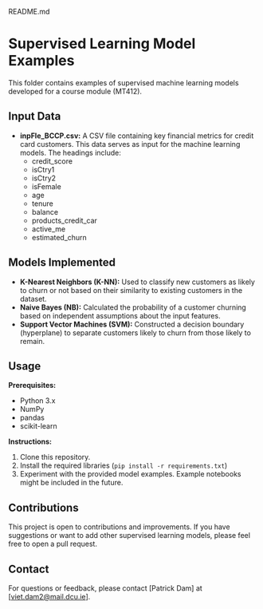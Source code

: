README.md
# Supervised Learning Model Examples

This folder contains examples of supervised machine learning models developed for a course module (MT412). 

## Input Data

* **inpFle_BCCP.csv:** A CSV file containing key financial metrics for credit card customers. This data serves as input for the  machine learning models.  The headings include:
    * credit_score
    * isCtry1
    * isCtry2
    * isFemale
    * age
    * tenure
    * balance
    * products_credit_car 
    * active_me
    * estimated_churn

## Models Implemented

* **K-Nearest Neighbors (K-NN):**  Used to classify new customers as likely to churn or not based on their similarity to existing customers in the dataset.
* **Naive Bayes (NB):**  Calculated the probability of a customer churning based on independent assumptions about the input features.
* **Support Vector Machines (SVM):**  Constructed a decision boundary (hyperplane) to separate customers likely to churn from those likely to remain.

## Usage

**Prerequisites:**

* Python 3.x
* NumPy
* pandas
* scikit-learn 

**Instructions:**

1. Clone this repository.
2. Install the required libraries (`pip install -r requirements.txt`)
3. Experiment with the provided model examples. Example notebooks might be included in the future.

## Contributions

This project is open to contributions and improvements. If you have suggestions or want to add other supervised learning models, please feel free to open a pull request.

## Contact 

For questions or feedback, please contact [Patrick Dam] at [viet.dam2@mail.dcu.ie]. 